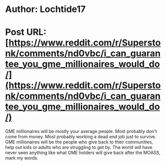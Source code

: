 # Author: Lochtide17
# Post URL: [https://www.reddit.com/r/Superstonk/comments/nd0vbc/i_can_guarantee_you_gme_millionaires_would_do/](https://www.reddit.com/r/Superstonk/comments/nd0vbc/i_can_guarantee_you_gme_millionaires_would_do/)


GME millionaires will be mostly your average people. Most probably don't come from money. Most probably working a dead end job just to survive. GME millionaires will be the people who give back to their communities, help out kids or adults who are struggling to get by. The world will have never seen anything like what GME holders will give back after the MOASS, mark my words.